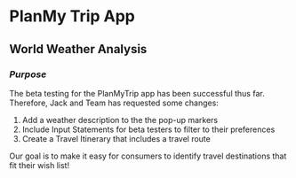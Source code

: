 # PlanMy Trip App
## World Weather Analysis
### *Purpose*
The beta testing for the PlanMyTrip app has been successful thus far. Therefore, Jack and Team has requested some changes:
1. Add a weather description to the the pop-up markers
2. Include Input Statements for beta testers to filter to their preferences
3. Create a Travel Itinerary that includes a travel route

Our goal is to make it easy for consumers to identify travel destinations that fit their wish list!
